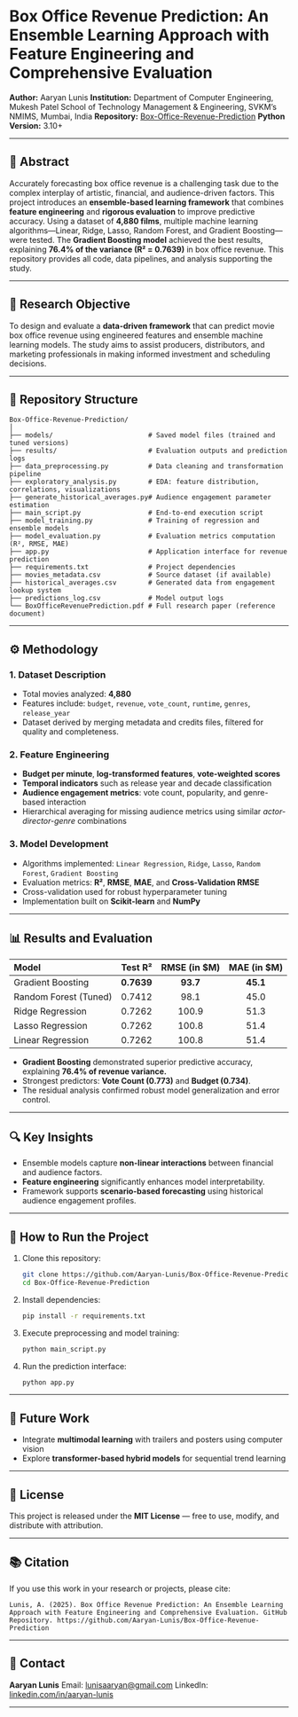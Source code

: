 # Box Office Revenue Prediction: An Ensemble Learning Approach with Feature Engineering and Comprehensive Evaluation

**Author:** Aaryan Lunis 
**Institution:** Department of Computer Engineering, Mukesh Patel School of Technology Management & Engineering, SVKM’s NMIMS, Mumbai, India
**Repository:** [Box-Office-Revenue-Prediction](https://github.com/Aaryan-Lunis/Box-Office-Revenue-Prediction)
**Python Version:** 3.10+

---

## 📘 Abstract

Accurately forecasting box office revenue is a challenging task due to the complex interplay of artistic, financial, and audience-driven factors.
This project introduces an **ensemble-based learning framework** that combines **feature engineering** and **rigorous evaluation** to improve predictive accuracy.
Using a dataset of **4,880 films**, multiple machine learning algorithms—Linear, Ridge, Lasso, Random Forest, and Gradient Boosting—were tested.
The **Gradient Boosting model** achieved the best results, explaining **76.4% of the variance (R² = 0.7639)** in box office revenue.
This repository provides all code, data pipelines, and analysis supporting the study.

---

## 🧠 Research Objective

To design and evaluate a **data-driven framework** that can predict movie box office revenue using engineered features and ensemble machine learning models.
The study aims to assist producers, distributors, and marketing professionals in making informed investment and scheduling decisions.

---

## 📂 Repository Structure

```
Box-Office-Revenue-Prediction/
│
├── models/                        # Saved model files (trained and tuned versions)
├── results/                       # Evaluation outputs and prediction logs
├── data_preprocessing.py          # Data cleaning and transformation pipeline
├── exploratory_analysis.py        # EDA: feature distribution, correlations, visualizations
├── generate_historical_averages.py# Audience engagement parameter estimation
├── main_script.py                 # End-to-end execution script
├── model_training.py              # Training of regression and ensemble models
├── model_evaluation.py            # Evaluation metrics computation (R², RMSE, MAE)
├── app.py                         # Application interface for revenue prediction
├── requirements.txt               # Project dependencies
├── movies_metadata.csv            # Source dataset (if available)
├── historical_averages.csv        # Generated data from engagement lookup system
├── predictions_log.csv            # Model output logs
└── BoxOfficeRevenuePrediction.pdf # Full research paper (reference document)
```

---

## ⚙️ Methodology

### 1. Dataset Description

* Total movies analyzed: **4,880**
* Features include: `budget`, `revenue`, `vote_count`, `runtime`, `genres`, `release_year`
* Dataset derived by merging metadata and credits files, filtered for quality and completeness.

### 2. Feature Engineering

* **Budget per minute**, **log-transformed features**, **vote-weighted scores**
* **Temporal indicators** such as release year and decade classification
* **Audience engagement metrics**: vote count, popularity, and genre-based interaction
* Hierarchical averaging for missing audience metrics using similar *actor-director-genre* combinations

### 3. Model Development

* Algorithms implemented:
  `Linear Regression`, `Ridge`, `Lasso`, `Random Forest`, `Gradient Boosting`
* Evaluation metrics: **R²**, **RMSE**, **MAE**, and **Cross-Validation RMSE**
* Cross-validation used for robust hyperparameter tuning
* Implementation built on **Scikit-learn** and **NumPy**

---

## 📊 Results and Evaluation

| Model                 |   Test R²  | RMSE (in $M) | MAE (in $M) |
| :-------------------- | :--------: | :----------: | :---------: |
| Gradient Boosting     | **0.7639** |   **93.7**   |   **45.1**  |
| Random Forest (Tuned) |   0.7412   |     98.1     |     45.0    |
| Ridge Regression      |   0.7262   |     100.9    |     51.3    |
| Lasso Regression      |   0.7262   |     100.8    |     51.4    |
| Linear Regression     |   0.7262   |     100.8    |     51.4    |

* **Gradient Boosting** demonstrated superior predictive accuracy, explaining **76.4% of revenue variance.**
* Strongest predictors: **Vote Count (0.773)** and **Budget (0.734)**.
* The residual analysis confirmed robust model generalization and error control.

---

## 🔍 Key Insights

* Ensemble models capture **non-linear interactions** between financial and audience factors.
* **Feature engineering** significantly enhances model interpretability.
* Framework supports **scenario-based forecasting** using historical audience engagement profiles.

---

## 🚀 How to Run the Project

1. Clone this repository:

   ```bash
   git clone https://github.com/Aaryan-Lunis/Box-Office-Revenue-Prediction.git
   cd Box-Office-Revenue-Prediction
   ```
2. Install dependencies:

   ```bash
   pip install -r requirements.txt
   ```
3. Execute preprocessing and model training:

   ```bash
   python main_script.py
   ```
4. Run the prediction interface:

   ```bash
   python app.py
   ```

---

## 🔬 Future Work

* Integrate **multimodal learning** with trailers and posters using computer vision
* Explore **transformer-based hybrid models** for sequential trend learning

---

## 🧾 License

This project is released under the **MIT License** — free to use, modify, and distribute with attribution.

---

## 📚 Citation

If you use this work in your research or projects, please cite:

```
Lunis, A. (2025). Box Office Revenue Prediction: An Ensemble Learning Approach with Feature Engineering and Comprehensive Evaluation. GitHub Repository. https://github.com/Aaryan-Lunis/Box-Office-Revenue-Prediction
```

---

## 📩 Contact

**Aaryan Lunis**
Email: [lunisaaryan@gmail.com](mailto:lunisaaryan@gmail.com)
LinkedIn: [linkedin.com/in/aaryan-lunis](https://linkedin.com/in/aaryan-lunis)

---
